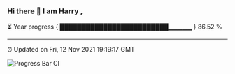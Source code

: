 ### Hi there 👋 I am Harry , 

⏳ Year progress { █████████████████████████▁▁▁▁▁ } 86.52 %

---

⏰ Updated on Fri, 12 Nov 2021 19:19:17 GMT

![Progress Bar CI](https://github.com/duykhang68/duykhang68/workflows/Progress%20Bar%20CI/badge.svg)
